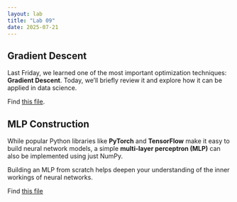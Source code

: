 ```yaml
---
layout: lab
title: "Lab 09"
date: 2025-07-21
---
```

## Gradient Descent
Last Friday, we learned one of the most important optimization techniques: **Gradient Descent**. Today, we’ll briefly review it and explore how it can be applied in data science.

Find <a href ="https://github.com/wonjun-seo/cosmos/blob/master/static_files/labs/9/GD.ipynb">this file</a>.

## MLP Construction
While popular Python libraries like **PyTorch** and **TensorFlow** make it easy to build neural network models, a simple **multi-layer perceptron (MLP)** can also be implemented using just NumPy.

Building an MLP from scratch helps deepen your understanding of the inner workings of neural networks.

Find <a href ="https://github.com/wonjun-seo/cosmos/blob/master/static_files/labs/9/numpy_MLP.ipynb">this file</a>
